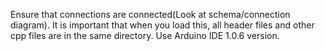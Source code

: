 Ensure that connections are connected(Look at schema/connection diagram).
It is important that when you load this, all header files and other cpp files are in the same directory. Use Arduino IDE 1.0.6 version.
